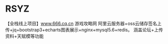 # RSYZ
【全栈线上项目】www.666.cq.cn 游戏攻略网 阿里云服务器+oss云储存签名上传+jq+bootstrap3+echarts图表展示+nginx+mysql5.6+redis。  涵盖论坛+上传资料+天赋模等功能
